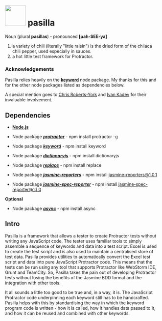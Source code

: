 # <img width="67" src="https://github.com/jenglezou/pasilla/blob/master/documentation/ImagesForWiki/flame-clipart-red-flame-hi.png"/> pasilla 

Noun (plural **pasillas**) - pronounced **[pah-SEE-ya]**

1. a variety of chili (literally "little raisin") is the dried form of the chilaca chili pepper, used especially in sauces.
2. a hot little test framework for Protractor.

### Acknowledgements
Pasilla relies heavily on the **[keyword](https://www.npmjs.com/package/keyword)** node package. My thanks for this and for the other node packages listed as dependencies below.

A special mention goes to [Chris Roberts-York](https://github.com/ChrisRobertsYork) and [Ivan Kadev](https://github.com/ivkad) for their invaluable involvement.

## Dependencies
* __[Node.js](https://nodejs.org)__ 

* Node package ***[protractor](https://www.npmjs.com/package/protractor)*** - npm install protractor -g
* Node package ***[keyword](https://www.npmjs.com/package/keyword)*** - npm install keyword
* Node package ***[dictionaryjs](https://www.npmjs.com/package/dictionaryjs)*** - npm install dictionaryjs
* Node package ***[replace](https://www.npmjs.com/package/replace)*** - npm install replace
* Node package ***[jasmine-reporters](https://www.npmjs.com/package/jasmine-reporters)*** - npm install jasmine-reporters@1.0.1
* Node package ***[jasmine-spec-reporter](https://www.npmjs.com/package/jasmine-spec-reporter)*** - npm install jasmine-spec-reporter@1.1.0

**Optional**
* Node package ***[async](https://www.npmjs.com/package/async)*** - npm install async

## Intro
Pasilla is a framework that allows a tester to create Protractor tests without writing any JavaScript code.  The tester uses familiar tools to simply assemble a sequence of keywords and data into a test script.  Excel is used to create the test script and is also used to maintain a centralised store of test data.  Pasilla provides utilities to automatically convert the Excel test script and data into pure JavaScript Protractor code.  This means that the tests can be run using any tool that supports Protractor like WebStorm IDE, Grunt and TeamCity.  So, Pasilla takes the pain out of developing Protractor tests without losing the benefits of the Jasmine BDD format and the integration with other tools.


It all sounds a little too good to be true and, in a way, it is.  The JavaScript Protractor code underpinning each keyword still has to be handcrafted.  Pasilla helps with this by standardising the way in which the keyword program code is written - how it is called, how it handles data passed to it, and how it can be reused and combined with other keywords.
